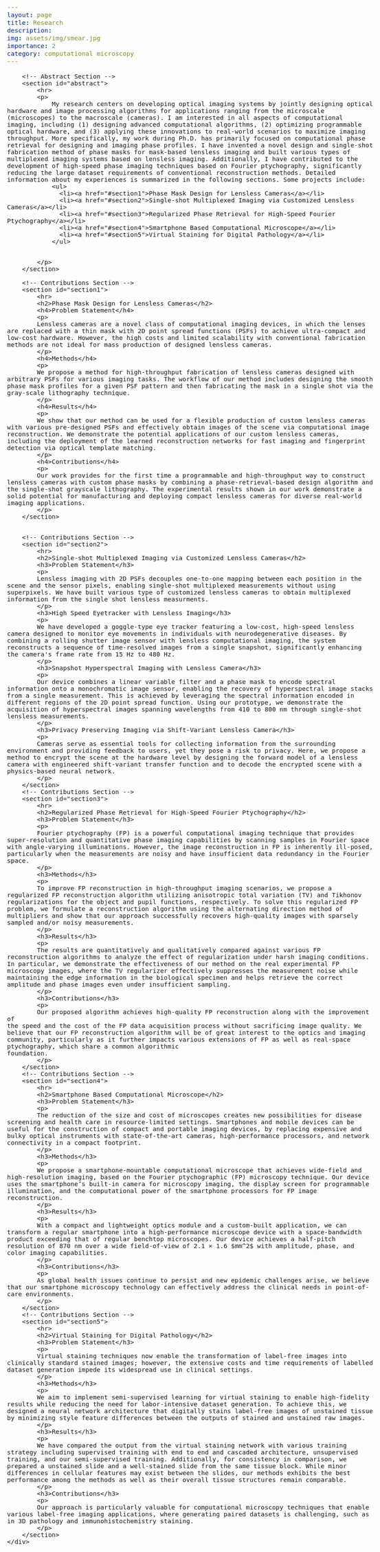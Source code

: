 ```yaml
---
layout: page
title: Research
description: 
img: assets/img/smear.jpg
importance: 2
category: computational microscopy
---
```


<!-- External Libraries -->
<script src="https://ajax.googleapis.com/ajax/libs/jquery/3.5.1/jquery.min.js"></script>
<script async src="https://cdn.jsdelivr.net/npm/mathjax@3/es5/tex-mml-chtml.js"></script>
<link href="https://fonts.googleapis.com/css?family=Google+Sans|Noto+Sans|Titillium+Web:400,600,300" rel="stylesheet">
<link rel="stylesheet" href="./static/css/bulma.min.css">
<link rel="stylesheet" href="https://cdnjs.cloudflare.com/ajax/libs/font-awesome/5.15.1/css/all.min.css">

<!-- Custom Styling -->
<style>
    body {
        font-family: "Titillium Web", sans-serif;
        font-weight: 300;
        font-size: 17px;
        margin: auto;
        max-width: 980px;
    }

    h1, h2, h3 {
        font-weight: 300;
    }
    
    h1 {
        text-align: center;
        font-size: 40px;
    }
    
    h2 {
        font-size: 1.75em;
        margin: 16px 0 4px;
    }
    
    p, ul {
        line-height: 1.5em;
        text-align: justify;
    }
    
    .container {
        margin: auto;
        padding: 16px;
    }
    
    .paper-btn {
        display: inline-block;
        margin: 8px;
        padding: 8px;
        background-color: #665f5c;
        color: white !important;
        font-size: 16px;
        font-weight: 600;
        border-radius: 4px;
        text-align: center;
        text-decoration: none;
    }
    
    .paper-btn:hover {
        opacity: 0.85;
    }
</style>

<body>

    
        <!-- Abstract Section -->
        <section id="abstract">
            <hr>
            <p>
                My research centers on developing optical imaging systems by jointly designing optical hardware and image processing algorithms for applications ranging from the microscale (microscopes) to the macroscale (cameras). I am interested in all aspects of computational imaging, including (1) designing advanced computational algorithms, (2) optimizing programmable optical hardware, and (3) applying these innovations to real-world scenarios to maximize imaging throughput. More specifically, my work during Ph.D. has primarily focused on computational phase retrieval for designing and imaging phase profiles. I have invented a novel design and single-shot fabrication method of phase masks for mask-based lensless imaging and built various types of multiplexed imaging systems based on lensless imaging. Additionally, I have contributed to the development of high-speed phase imaging techniques based on Fourier ptychography, significantly reducing the large dataset requirements of conventional reconstruction methods. Detailed information about my experiences is summarized in the following sections. Some projects include:
                <ul>
                  <li><a href="#section1">Phase Mask Design for Lensless Cameras</a></li>
                  <li><a href="#section2">Single-shot Multiplexed Imaging via Customized Lensless Cameras</a></li>
                  <li><a href="#section3">Regularized Phase Retrieval for High-Speed Fourier Ptychography</a></li>
                  <li><a href="#section4">Smartphone Based Computational Microscope</a></li>
                  <li><a href="#section5">Virtual Staining for Digital Pathology</a></li>
                </ul>
                
                
            </p>
        </section>
    
        <!-- Contributions Section -->
        <section id="section1">
            <hr>
            <h2>Phase Mask Design for Lensless Cameras</h2>
            <h4>Problem Statement</h4>
            <p>
            Lensless cameras are a novel class of computational imaging devices, in which the lenses are replaced with a thin mask with 2D point spread functions (PSFs) to achieve ultra-compact and low-cost hardware. However, the high costs and limited scalability with conventional fabrication methods are not ideal for mass production of designed lensless cameras.
            </p>
            <h4>Methods</h4>
            <p>
            We propose a method for high-throughput fabrication of lensless cameras designed with arbitrary PSFs for various imaging tasks. The workflow of our method includes designing the smooth phase mask profiles for a given PSF pattern and then fabricating the mask in a single shot via the gray-scale lithography technique.
            </p>
            <h4>Results</h4>
            <p>
            We show that our method can be used for a flexible production of custom lensless cameras with various pre-designed PSFs and effectively obtain images of the scene via computational image reconstruction. We demonstrate the potential applications of our custom lensless cameras, including the deployment of the learned reconstruction networks for fast imaging and fingerprint detection via optical template matching.
            </p>
            <h4>Contributions</h4>
            <p>
            Our work provides for the first time a programmable and high-throughput way to construct lensless cameras with custom phase masks by combining a phase-retrieval-based design algorithm and the single-shot grayscale lithography. The experimental results shown in our work demonstrate a solid potential for manufacturing and deploying compact lensless cameras for diverse real-world imaging applications.
            </p>
        </section>
        
        
        <!-- Contributions Section -->
        <section id="section2">
            <hr>
            <h2>Single-shot Multiplexed Imaging via Customized Lensless Cameras</h2>
            <h3>Problem Statement</h3>
            <p>
            Lensless imaging with 2D PSFs decouples one-to-one mapping between each position in the scene and the sensor pixels, enabling single-shot multiplexed measurements without using superpixels. We have built various type of customized lensless cameras to obtain multiplexed information from the single shot lensless measurments.
            </p>
            <h3>High Speed Eyetracker with Lensless Imaging</h3>
            <p>
            We have developed a goggle-type eye tracker featuring a low-cost, high-speed lensless camera designed to monitor eye movements in individuals with neurodegenerative diseases. By combining a rolling shutter image sensor with lensless computational imaging, the system reconstructs a sequence of time-resolved images from a single snapshot, significantly enhancing the camera's frame rate from 15 Hz to 480 Hz.
            </p>
            <h3>Snapshot Hyperspectral Imaging with Lensless Camera</h3>
            <p>
            Our device combines a linear variable filter and a phase mask to encode spectral information onto a monochromatic image sensor, enabling the recovery of hyperspectral image stacks from a single measurement. This is achieved by leveraging the spectral information encoded in different regions of the 2D point spread function. Using our prototype, we demonstrate the acquisition of hyperspectral images spanning wavelengths from 410 to 800 nm through single-shot lensless measurements.
            </p>
            <h3>Privacy Preserving Imaging via Shift-Variant Lensless Camera</h3>
            <p>
            Cameras serve as essential tools for collecting information from the surrounding environment and providing feedback to users, yet they pose a risk to privacy. Here, we propose a method to encrypt the scene at the hardware level by designing the forward model of a lensless camera with engineered shift-variant transfer function and to decode the encrypted scene with a physics-based neural network.
            </p>
        </section>
        <!-- Contributions Section -->
        <section id="section3">
            <hr>
            <h2>Regularized Phase Retrieval for High-Speed Fourier Ptychography</h2>
            <h3>Problem Statement</h3>
            <p>
            Fourier ptychography (FP) is a powerful computational imaging technique that provides super-resolution and quantitative phase imaging capabilities by scanning samples in Fourier space with angle-varying illuminations. However, the image reconstruction in FP is inherently ill-posed, particularly when the measurements are noisy and have insufficient data redundancy in the Fourier space.
            </p>
            <h3>Methods</h3>
            <p>
            To improve FP reconstruction in high-throughput imaging scenarios, we propose a regularized FP reconstruction algorithm utilizing anisotropic total variation (TV) and Tikhonov regularizations for the object and pupil functions, respectively. To solve this regularized FP problem, we formulate a reconstruction algorithm using the alternating direction method of multipliers and show that our approach successfully recovers high-quality images with sparsely sampled and/or noisy measurements.
            </p>
            <h3>Results</h3>
            <p>
            The results are quantitatively and qualitatively compared against various FP reconstruction algorithms to analyze the effect of regularization under harsh imaging conditions. In particular, we demonstrate the effectiveness of our method on the real experimental FP microscopy images, where the TV regularizer effectively suppresses the measurement noise while maintaining the edge information in the biological specimen and helps retrieve the correct amplitude and phase images even under insufficient sampling.
            </p>
            <h3>Contributions</h3>
            <p>
            Our proposed algorithm achieves high-quality FP reconstruction along with the improvement of
    the speed and the cost of the FP data acquisition process without sacrificing image quality. We believe that our FP reconstruction algorithm will be of great interest to the optics and imaging community, particularly as it further impacts various extensions of FP as well as real-space ptychography, which share a common algorithmic
    foundation.
            </p>
        </section>
        <!-- Contributions Section -->
        <section id="section4">
            <hr>
            <h2>Smartphone Based Computational Microscope</h2>
            <h3>Problem Statement</h3>
            <p>
            The reduction of the size and cost of microscopes creates new possibilities for disease screening and health care in resource-limited settings. Smartphones and mobile devices can be useful for the construction of compact and portable imaging devices, by replacing expensive and bulky optical instruments with state-of-the-art cameras, high-performance processors, and network connectivity in a compact footprint.
            </p>
            <h3>Methods</h3>
            <p>
            We propose a smartphone-mountable computational microscope that achieves wide-field and high-resolution imaging, based on the Fourier ptychographic (FP) microscopy technique. Our device uses the smartphone’s built-in camera for microscopy imaging, the display screen for programmable illumination, and the computational power of the smartphone processors for FP image reconstruction.
            </p>
            <h3>Results</h3>
            <p>
            With a compact and lightweight optics module and a custom-built application, we can transform a regular smartphone into a high-performance microscope device with a space-bandwidth product exceeding that of regular benchtop microscopes. Our device achieves a half-pitch resolution of 870 nm over a wide field-of-view of 2.1 × 1.6 $mm^2$ with amplitude, phase, and color imaging capabilities.
            </p>
            <h3>Contributions</h3>
            <p>
            As global health issues continue to persist and new epidemic challenges arise, we believe that our smartphone microscopy technology can effectively address the clinical needs in point-of-care environments.
            </p>
        </section>
        <!-- Contributions Section -->
        <section id="section5">
            <hr>
            <h2>Virtual Staining for Digital Pathology</h2>
            <h3>Problem Statement</h3>
            <p>
            Virtual staining techniques now enable the transformation of label-free images into clinically standard stained images; however, the extensive costs and time requirements of labelled dataset generation impede its widespread use in clinical settings.
            </p>
            <h3>Methods</h3>
            <p>
            We aim to implement semi-supervised learning for virtual staining to enable high-fidelity results while reducing the need for labor-intensive dataset generation. To achieve this, we designed a neural network architecture that digitally stains label-free images of unstained tissue by minimizing style feature differences between the outputs of stained and unstained raw images.
            </p>
            <h3>Results</h3>
            <p>
            We have compared the output from the virtual staining network with various training strategy including supervised training with end to end and cascaded architecture, unsupervised training, and our semi-supervised training. Additionally, for consistency in comparison, we prepared a unstained slide and a well-stained slide from the same tissue block. While minor differences in cellular features may exist between the slides, our methods exhibits the best performance among the methods as well as their overall tissue structures remain comparable.
            </p>
            <h3>Contributions</h3>
            <p>
            Our approach is particularly valuable for computational microscopy techniques that enable various label-free imaging applications, where generating paired datasets is challenging, such as in 3D pathology and immunohistochemistry staining.
            </p>
        </section>
    </div>
    
    
</body>
